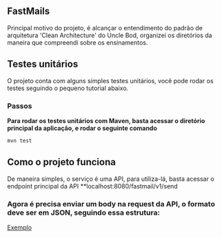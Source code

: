 ## FastMails
Principal motivo do projeto, é alcançar o entendimento do padrão de arquitetura 'Clean Architecture' do Uncle Bod, organizei os diretórios da maneira que compreendi sobre os ensinamentos.

## Testes unitários
O projeto conta com alguns simples testes unitários, você pode rodar os testes seguindo o pequeno tutorial abaixo.

### Passos
**Para rodar os testes unitários com Maven, basta acessar o diretório principal da aplicação, e rodar o seguinte comando**
```bash
mvn test
```
## Como o projeto funciona
De maneira simples, o serviço é uma API, para utiliza-lá, basta acessar o endpoint principal da API **localhost:8080/fastmail/v1/send
### Agora é precisa enviar um body na request da API, o formato deve ser em JSON, seguindo essa estrutura:
[Exemplo](https://images2.imgbox.com/cf/0c/bg0A2v4N_o.png)


